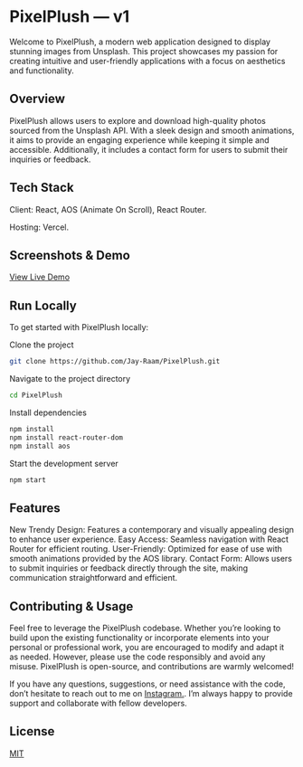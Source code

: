 # PixelPlush — v1

Welcome to PixelPlush, a modern web application designed to display stunning images from Unsplash. This project showcases my passion for creating intuitive and user-friendly applications with a focus on aesthetics and functionality.

## Overview

PixelPlush allows users to explore and download high-quality photos sourced from the Unsplash API. With a sleek design and smooth animations, it aims to provide an engaging experience while keeping it simple and accessible. Additionally, it includes a contact form for users to submit their inquiries or feedback.

## Tech Stack

Client: React, AOS (Animate On Scroll), React Router.

Hosting: Vercel.

## Screenshots & Demo
[View Live Demo](https://jayasriraampixelplush.vercel.app/)

## Run Locally

To get started with PixelPlush locally:

Clone the project

```bash
git clone https://github.com/Jay-Raam/PixelPlush.git

```

Navigate to the project directory

```bash
cd PixelPlush
```

Install dependencies

```bash
npm install
npm install react-router-dom
npm install aos
```

Start the development server

```bash
npm start
```

## Features

New Trendy Design: Features a contemporary and visually appealing design to enhance user experience.
Easy Access: Seamless navigation with React Router for efficient routing.
User-Friendly: Optimized for ease of use with smooth animations provided by the AOS library.
Contact Form: Allows users to submit inquiries or feedback directly through the site, making communication straightforward and efficient.

## Contributing & Usage

Feel free to leverage the PixelPlush codebase. Whether you’re looking to build upon the existing functionality or incorporate elements into your personal or professional work, you are encouraged to modify and adapt it as needed. However, please use the code responsibly and avoid any misuse. PixelPlush is open-source, and contributions are warmly welcomed!

If you have any questions, suggestions, or need assistance with the code, don’t hesitate to reach out to me on [Instagram.](https://www.instagram.com/_ivanjay_/). I’m always happy to provide support and collaborate with fellow developers.

## License

[MIT](https://choosealicense.com/licenses/mit/)
